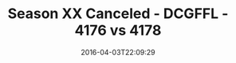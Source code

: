 ---
title: Season XX Canceled - DCGFFL - 4176 vs 4178
teams_score:
- team: 4176
  score: 20
- team: 4178
  score: 26
mvp: Greg C. (Kelly); Sheerod W. (Sky Blue)
game-ball: Matt P. (Kelly); Jens P. (Sky Blue)
sportsperson: ''
season: 12
week: 4
date: '2016-04-03T22:09:29'
pageid: season-12-week-4-april-3-2016-4176-vs-4178
---